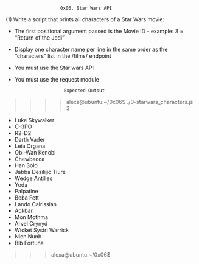						0x06. Star Wars API
(1) Write a script that prints all characters of a Star Wars movie:

- The first positional argument passed is the Movie ID - example: 3 = “Return of the Jedi”
- Display one character name per line in the same order as the “characters” list in the /films/ endpoint
- You must use the Star wars API
- You must use the request module

						Expected Output
>>>> alexa@ubuntu:~/0x06$ ./0-starwars_characters.js 3
- Luke Skywalker
- C-3PO
- R2-D2
- Darth Vader
- Leia Organa
- Obi-Wan Kenobi
- Chewbacca
- Han Solo
- Jabba Desilijic Tiure
- Wedge Antilles
- Yoda
- Palpatine
- Boba Fett
- Lando Calrissian
- Ackbar
- Mon Mothma
- Arvel Crynyd
- Wicket Systri Warrick
- Nien Nunb
- Bib Fortuna
>>> alexa@ubuntu:~/0x06$ 
